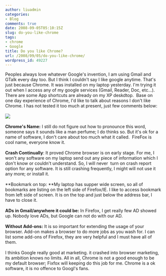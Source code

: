 ```yaml
---
author: liuadmin
categories:
- Blog
comments: true
date: 2008-09-05T05:10:15Z
slug: do-you-like-chrome
tags:
- chrome
- Google
title: Do you like Chrome?
url: /2008/09/05/do-you-like-chrome/
wordpress_id: 49227
---
```


Peoples always love whatever Google's invention, I am using Gmail and GTalk every day too. But I think I couldn't say I like google anytime. That's just because Chrome. It was installed on my laptop yesterday. I'm trying it out when I access any of my google services (Gmail, Reader, Doc, etc...). There are some App shortcuts are already on my XP deskdtop.  Base on one day experience of Chrome, I'd like to talk about reasons I don't like Chrome. I has not tested it too much at present, just few comments below:<br /><br />![](http://blogs.zdnet.com/perlow/images/chrome-constrictor.jpg)<br /><br /><!--more-->**Chrome's Name:** I still do not figure out how to pronounce this word, someone says it sounds like a man perfume; I do thinks so. But it's ok for a name of software, I don't care about too much what it called.  FireFox is cool name, everyone know it.<br /><br />**Crash Continually**: It proved Chrome browser is on early stage. For me, I won't any software on my laptop send out any piece of information which I don't know or couldn't understand. So, I will never  turn on crash report option for any software. It is still crashing frequently, I might will not use it any more; or install it.<br /><br />**Bookmark on top: **My laptop has supper wide screen, so all of bookmarks are listing on the left side of Firefox/IE. I like to access bookmark from left side of screen. It is on the top and just below the address bar, I have to close it.<br /><br />**ADs in Gmail/anywhere it could be:** In Firefox, I get really few AD showed up. Nobody love ADs, but Google can not do with our AD.<br /><br />**Without Add-ons:** It is so important for extending the usage of your browser. Add-on makes a browser to do more jobs as you wash for. I can list some add-ons of Firefox, they are very helpful and I must have all of them.<br /><br />I thinks Google really good at marketing. it crashed into browser marketing, its ambition knows no limits. All in all, Chrome is not a good enough to be my default browser; Fixfox will keeping do this job for me. Chrome is a ok software, it is no offence to Googl's fans.
